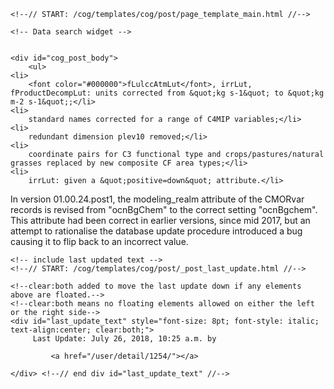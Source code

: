          

    <!--// START: /cog/templates/cog/post/page_template_main.html //-->
<!--// loading page body from page_template_main.html //-->




  	<!-- Data search widget -->
  	

    <div id="cog_post_body">
        <ul>
	<li>
		<font color="#000000">fLulccAtmLut</font>, irrLut, fProductDecompLut: units corrected from &quot;kg s-1&quot; to &quot;kg m-2 s-1&quot;;</li>
	<li>
		standard names corrected for a range of C4MIP variables;</li>
	<li>
		redundant dimension plev10 removed;</li>
	<li>
		coordinate pairs for C3 functional type and crops/pastures/natural grasses replaced by new composite CF area types;</li>
	<li>
		irrLut: given a &quot;positive=down&quot; attribute.</li>
</ul>
<p>
	In version 01.00.24.post1, the modeling_realm attribute of the CMORvar records is revised from &quot;ocnBgChem&quot; to the correct setting &quot;ocnBgchem&quot;. This attribute had been correct in earlier versions, since mid 2017, but an attempt to rationalise the database update procedure introduced a bug causing it to flip back to an incorrect value.</p>
    </div> <!--// end div id=cog_post_body //-->

    <!-- include last updated text -->
    <!--// START: /cog/templates/cog/post/_post_last_update.html //-->

    <!--clear:both added to move the last update down if any elements above are floated.-->
    <!--clear:both means no floating elements allowed on either the left or the right side-->
	<div id="last_update_text" style="font-size: 8pt; font-style: italic; text-align:center; clear:both;">
	     Last Update: July 26, 2018, 10:25 a.m. by
         
             <a href="/user/detail/1254/"></a>
         
	</div> <!--// end div id="last_update_text" //-->
